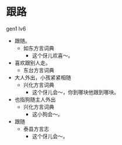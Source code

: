 







# 跟路
gen1 lv6
+ 跟随。
  * 如东方言词典
    - 这个伢儿欢喜～。
+ 喜欢跟别人走。
  * 东台方言词典
+ 大人外出，小孩紧紧相随
  * 兴化方言词典
    - 这个伢儿会～，你到哪块他跟到哪块。
+ 也指狗随主人外出
  * 兴化方言词典
    - 这小狗会～。
+ 跟随
  * 泰县方言志
    - 这个伢儿会～。
